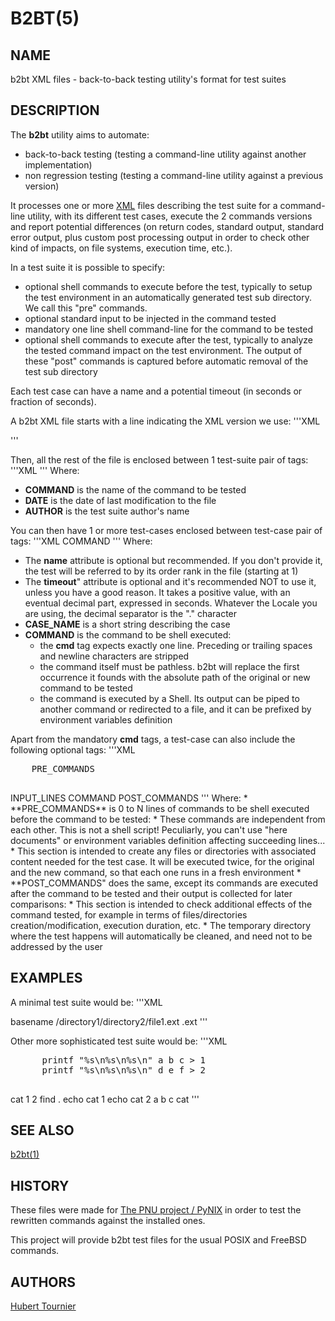 # B2BT(5)

## NAME
b2bt XML files - back-to-back testing utility's format for test suites

## DESCRIPTION
The **b2bt** utility aims to automate:
* back-to-back testing (testing a command-line utility against another implementation)
* non regression testing (testing a command-line utility against a previous version)

It processes one or more [XML](https://en.wikipedia.org/wiki/XML) files describing the test suite for a command-line utility,
with its different test cases, execute the 2 commands versions and report potential
differences (on return codes, standard output, standard error output, plus custom post
processing output in order to check other kind of impacts, on file systems, execution time, etc.).

In a test suite it is possible to specify:
* optional shell commands to execute before the test, typically to setup the test environment
  in an automatically generated test sub directory. We call this "pre" commands.
* optional standard input to be injected in the command tested
* mandatory one line shell command-line for the command to be tested
* optional shell commands to execute after the test, typically to analyze the tested command
  impact on the test environment. The output of these "post" commands is captured before
  automatic removal of the test sub directory

Each test case can have a name and a potential timeout (in seconds or fraction of seconds).

A b2bt XML file starts with a line indicating the XML version we use:
'''XML
<?xml version="1.0"?>
'''

Then, all the rest of the file is enclosed between 1 test-suite pair of tags: 
'''XML
<test-suite program="COMMAND" processor="b2bt" ID="@(#) $Id: COMMAND.xml - back to back test suite for COMMAND v1.0.0 (DATE) by AUTHOR $">
</test-suite>
'''
Where:
* **COMMAND** is the name of the command to be tested
* **DATE** is the date of last modification to the file
* **AUTHOR** is the test suite author's name

You can then have 1 or more test-cases enclosed between test-case pair of tags:
'''XML
<test-case name="CASE_NAME" timeout="TIMEOUT">
  <cmd>
    COMMAND
  </cmd>
</test-case>
'''
Where:
* The **name** attribute is optional but recommended. If you don't provide it, the test will be referred to by its order rank in the file (starting at 1)
* The **timeout**" attribute is optional and it's recommended NOT to use it, unless you have a good reason. It takes a positive value, with an eventual decimal part, expressed in seconds. Whatever the Locale you are using, the decimal separator is the "." character
* **CASE_NAME** is a short string describing the case
* **COMMAND** is the command to be shell executed:
  * the **cmd** tag expects exactly one line. Preceding or trailing spaces and newline characters are stripped
  * the command itself must be pathless. b2bt will replace the first occurrence it founds with the absolute path of the original or new command to be tested
  * the command is executed by a Shell. Its output can be piped to another command or redirected to a file, and it can be prefixed by environment variables definition

Apart from the mandatory **cmd** tags, a test-case can also include the following optional tags:
'''XML
<test-case name="CASE_NAME" timeout="TIMEOUT">
  <pre>
    PRE_COMMANDS
  </pre> 
  <stdin>
    INPUT_LINES
  </stdin> 
  <cmd>
    COMMAND
  </cmd>
  <post>
    POST_COMMANDS
  </post> 
</test-case>
'''
Where:
* **PRE_COMMANDS** is 0 to N lines of commands to be shell executed before the command to be tested:
  * These commands are independent from each other. This is not a shell script! Peculiarly, you can't use "here documents" or environment variables definition affecting succeeding lines...
  * This section is intended to create any files or directories with associated content needed for the test case. It will be executed twice, for the original and the new command, so that each one runs in a fresh environment
* **POST_COMMANDS" does the same, except its commands are executed after the command to be tested and their output is collected for later comparisons:
  * This section is intended to check additional effects of the command tested, for example in terms of files/directories creation/modification, execution duration, etc.
  * The temporary directory where the test happens will automatically be cleaned, and need not to be addressed by the user


## EXAMPLES

A minimal test suite would be:
'''XML
<?xml version="1.0"?>
<test-suite program="cat" processor="b2bt" ID="@(#) $Id: cat.xml - back to back test suite for cat v1.0.0 (May 30, 2021) by Hubert Tournier $">
  <test-case name="Concatenate 2 files">
    <cmd>
      basename /directory1/directory2/file1.ext .ext
    </cmd>
  </test-case>
</test-suite>
'''

Other more sophisticated test suite would be:
'''XML
<?xml version="1.0"?>
<test-suite program="cat" processor="b2bt" ID="@(#) $Id: cat.xml - back to back test suite for cat v1.0.0 (May 30, 2021) by Hubert Tournier $">
  <test-case name="Concatenate 2 files">
    <pre>
      printf "%s\n%s\n%s\n" a b c > 1
      printf "%s\n%s\n%s\n" d e f > 2
    </pre>
    <cmd>
      cat 1 2
    </cmd>
    <post>
     find .
     echo
     cat 1
     echo
     cat 2
    </post>
  </test-case>

  <test-case name="Use standard input">
    <stdin>
      a
      b
      c
    </stdin>
    <cmd>
      cat
    </cmd>
  </test-case>
</test-suite>
'''

## SEE ALSO
[b2bt(1)](https://github.com/HubTou/b2bt/blob/main/README.md)

## HISTORY
These files were made for [The PNU project / PyNIX](https://github.com/HubTou/PNU)
in order to test the rewritten commands against the installed ones.

This project will provide b2bt test files for the usual POSIX and FreeBSD commands.

## AUTHORS
[Hubert Tournier](https://github.com/HubTou)

